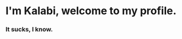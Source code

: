 <!DOCTYPE html>
<html>
  <head>
    <body>
      <h1>I'm Kalabi, welcome to my profile.</h1>
      <h3>It sucks, I know.</h3>

    
 
  </html>



<!---
StarHero14/StarHero14 is a ✨ special ✨ repository because its `README.md` (this file) appears on your GitHub profile.
You can click the Preview link to take a look at your changes.
--->


  
